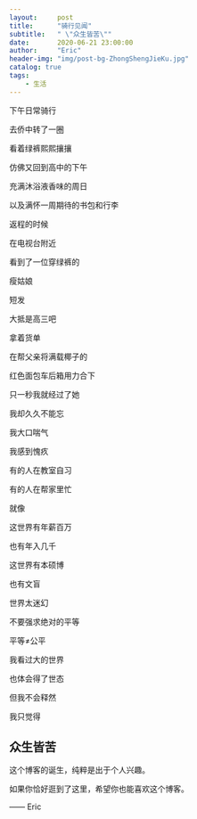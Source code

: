```yaml
---
layout:     post
title:      "骑行见闻"
subtitle:   " \"众生皆苦\""
date:       2020-06-21 23:00:00
author:     "Eric"
header-img: "img/post-bg-ZhongShengJieKu.jpg"
catalog: true
tags:
    - 生活
---
```


下午日常骑行

去侨中转了一圈

看着绿裤熙熙攘攘

仿佛又回到高中的下午

充满沐浴液香味的周日

以及满怀一周期待的书包和行李

返程的时候

在电视台附近

看到了一位穿绿裤的

瘦姑娘

短发

大抵是高三吧

拿着货单

在帮父亲将满载椰子的

红色面包车后箱用力合下

只一秒我就经过了她

我却久久不能忘

我大口喘气

我感到愧疚

有的人在教室自习

有的人在帮家里忙

就像

这世界有年薪百万

也有年入几千

这世界有本硕博

也有文盲

世界太迷幻

不要强求绝对的平等

平等≠公平

我看过大的世界

也体会得了世态

但我不会释然

我只觉得

众生皆苦
---

这个博客的诞生，纯粹是出于个人兴趣。

如果你恰好逛到了这里，希望你也能喜欢这个博客。

—— Eric 


